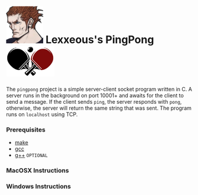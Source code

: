 <!-- https://github.com/Lexxeous/pingpong -->

# <img src=".pics/lexx_headshot_clear.png" width="100px"/> Lexxeous's PingPong <img src=".pics/ping_pong.jpg" width="130px"/>

The `pingpong` project is a simple server-client socket program written in C. A server runs in the background on port 10001+ and awaits for the client to send a message. If the client sends `ping`, the server responds with `pong`, otherwise, the server will return the same string that was sent. The program runs on `localhost` using TCP.

### Prerequisites
 * [make](http://www.gnu.org/software/make/)
 * [gcc](https://gcc.gnu.org/install/)
 * [g++](http://www1.cmc.edu/pages/faculty/alee/g++/g++.html) `OPTIONAL`


### MacOSX Instructions

### Windows Instructions